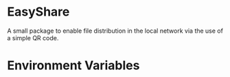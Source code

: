 
# EasyShare

A small package to enable file distribution in the local network via the use of
a simple QR code.

# Environment Variables


